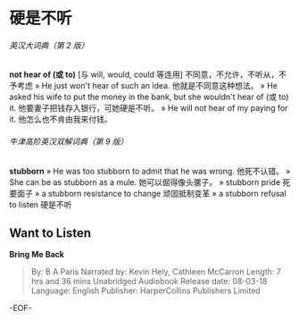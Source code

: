 # 硬是不听


###### 英汉大词典（第 2 版）
**not hear of (或 to)**
[与 will, would, could 等连用] 不同意，不允许，不听从，不予考虑
» He just won't hear of such an idea. 他就是不同意这种想法。
» He asked his wife to put the money in the bank, but she wouldn't hear of (或 to) it. 他要妻子把钱存入银行，可她硬是不听。
» He will not hear of my paying for it. 他怎么也不肯由我来付钱。

###### 牛津高阶英汉双解词典（第 9 版）
**stubborn**
» He was too stubborn to admit that he was wrong. 他死不认错。
» She can be as stubborn as a mule. 她可以倔得像头骡子。
» stubborn pride 死要面子
» a stubborn resistance to change 顽固抵制变革
» a stubborn refusal to listen 硬是不听

## Want to Listen
**Bring Me Back**
>By: B A Paris
Narrated by: Kevin Hely, Cathleen McCarron
Length: 7 hrs and 36 mins
Unabridged Audiobook
Release date: 08-03-18
Language: English
Publisher: HarperCollins Publishers Limited

-EOF-
